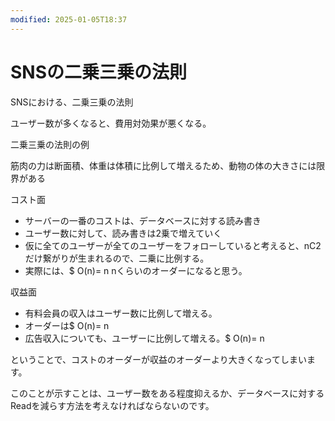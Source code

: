 ```yaml
---
modified: 2025-01-05T18:37
---
```

# SNSの二乗三乗の法則

SNSにおける、二乗三乗の法則

ユーザー数が多くなると、費用対効果が悪くなる。

二乗三乗の法則の例

筋肉の力は断面積、体重は体積に比例して増えるため、動物の体の大きさには限界がある

コスト面

- サーバーの一番のコストは、データベースに対する読み書き  
- ユーザー数に対して、読み書きは2乗で増えていく  
- 仮に全てのユーザーが全てのユーザーをフォローしていると考えると、nC2だけ繋がりが生まれるので、二乗に比例する。  
- 実際には、$ O(n)= n nくらいのオーダーになると思う。  

収益面

- 有料会員の収入はユーザー数に比例して増える。  
- オーダーは$ O(n)= n  
- 広告収入についても、ユーザーに比例して増える。$ O(n)= n  

ということで、コストのオーダーが収益のオーダーより大きくなってしまいます。

このことが示すことは、ユーザー数をある程度抑えるか、データベースに対するReadを減らす方法を考えなければならないのです。